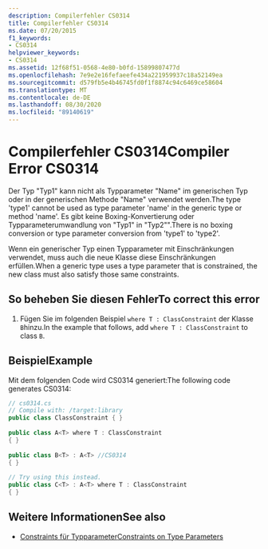 ```yaml
---
description: Compilerfehler CS0314
title: Compilerfehler CS0314
ms.date: 07/20/2015
f1_keywords:
- CS0314
helpviewer_keywords:
- CS0314
ms.assetid: 12f68f51-0568-4e80-b0fd-15899807477d
ms.openlocfilehash: 7e9e2e16fefaeefe434a221959937c18a52149ea
ms.sourcegitcommit: d579fb5e4b46745fd0f1f8874c94c6469ce58604
ms.translationtype: MT
ms.contentlocale: de-DE
ms.lasthandoff: 08/30/2020
ms.locfileid: "89140619"
---
```

# <a name="compiler-error-cs0314"></a><span data-ttu-id="883a6-103">Compilerfehler CS0314</span><span class="sxs-lookup"><span data-stu-id="883a6-103">Compiler Error CS0314</span></span>
<span data-ttu-id="883a6-104">Der Typ "Typ1" kann nicht als Typparameter "Name" im generischen Typ oder in der generischen Methode "Name" verwendet werden.</span><span class="sxs-lookup"><span data-stu-id="883a6-104">The type 'type1' cannot be used as type parameter 'name' in the generic type or method 'name'.</span></span> <span data-ttu-id="883a6-105">Es gibt keine Boxing-Konvertierung oder Typparameterumwandlung von "Typ1" in "Typ2"".</span><span class="sxs-lookup"><span data-stu-id="883a6-105">There is no boxing conversion or type parameter conversion from 'type1' to 'type2'.</span></span>  
  
 <span data-ttu-id="883a6-106">Wenn ein generischer Typ einen Typparameter mit Einschränkungen verwendet, muss auch die neue Klasse diese Einschränkungen erfüllen.</span><span class="sxs-lookup"><span data-stu-id="883a6-106">When a generic type uses a type parameter that is constrained, the new class must also satisfy those same constraints.</span></span>  
  
## <a name="to-correct-this-error"></a><span data-ttu-id="883a6-107">So beheben Sie diesen Fehler</span><span class="sxs-lookup"><span data-stu-id="883a6-107">To correct this error</span></span>  
  
1. <span data-ttu-id="883a6-108">Fügen Sie im folgenden Beispiel `where T : ClassConstraint` der Klasse `B`hinzu.</span><span class="sxs-lookup"><span data-stu-id="883a6-108">In the example that follows, add `where T : ClassConstraint` to class `B`.</span></span>  
  
## <a name="example"></a><span data-ttu-id="883a6-109">Beispiel</span><span class="sxs-lookup"><span data-stu-id="883a6-109">Example</span></span>  
 <span data-ttu-id="883a6-110">Mit dem folgenden Code wird CS0314 generiert:</span><span class="sxs-lookup"><span data-stu-id="883a6-110">The following code generates CS0314:</span></span>  
  
```csharp  
// cs0314.cs  
// Compile with: /target:library  
public class ClassConstraint { }  
  
public class A<T> where T : ClassConstraint  
{ }  
  
public class B<T> : A<T> //CS0314  
{ }  
  
// Try using this instead.  
public class C<T> : A<T> where T : ClassConstraint  
{ }  
```  
  
## <a name="see-also"></a><span data-ttu-id="883a6-111">Weitere Informationen</span><span class="sxs-lookup"><span data-stu-id="883a6-111">See also</span></span>

- [<span data-ttu-id="883a6-112">Constraints für Typparameter</span><span class="sxs-lookup"><span data-stu-id="883a6-112">Constraints on Type Parameters</span></span>](../programming-guide/generics/constraints-on-type-parameters.md)
